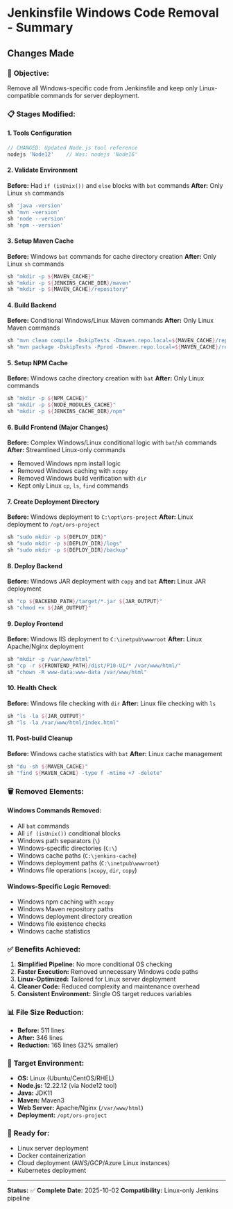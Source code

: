 # Jenkinsfile Windows Code Removal - Summary

## Changes Made

### 🎯 **Objective:**
Remove all Windows-specific code from Jenkinsfile and keep only Linux-compatible commands for server deployment.

### 📋 **Stages Modified:**

#### **1. Tools Configuration**
```groovy
// CHANGED: Updated Node.js tool reference
nodejs 'Node12'    // Was: nodejs 'Node16'
```

#### **2. Validate Environment**
**Before:** Had `if (isUnix())` and `else` blocks with `bat` commands
**After:** Only Linux `sh` commands
```groovy
sh 'java -version'
sh 'mvn -version'
sh 'node --version'
sh 'npm --version'
```

#### **3. Setup Maven Cache**
**Before:** Windows `bat` commands for cache directory creation
**After:** Only Linux `sh` commands
```groovy
sh "mkdir -p ${MAVEN_CACHE}"
sh "mkdir -p ${JENKINS_CACHE_DIR}/maven"
sh "mkdir -p ${MAVEN_CACHE}/repository"
```

#### **4. Build Backend**
**Before:** Conditional Windows/Linux Maven commands
**After:** Only Linux Maven commands
```groovy
sh "mvn clean compile -DskipTests -Dmaven.repo.local=${MAVEN_CACHE}/repository"
sh "mvn package -DskipTests -Pprod -Dmaven.repo.local=${MAVEN_CACHE}/repository"
```

#### **5. Setup NPM Cache**
**Before:** Windows cache directory creation with `bat`
**After:** Only Linux commands
```groovy
sh "mkdir -p ${NPM_CACHE}"
sh "mkdir -p ${NODE_MODULES_CACHE}"
sh "mkdir -p ${JENKINS_CACHE_DIR}/npm"
```

#### **6. Build Frontend (Major Changes)**
**Before:** Complex Windows/Linux conditional logic with `bat`/`sh` commands
**After:** Streamlined Linux-only commands
- Removed Windows npm install logic
- Removed Windows caching with `xcopy`
- Removed Windows build verification with `dir`
- Kept only Linux `cp`, `ls`, `find` commands

#### **7. Create Deployment Directory**
**Before:** Windows deployment to `C:\opt\ors-project`
**After:** Linux deployment to `/opt/ors-project`
```groovy
sh "sudo mkdir -p ${DEPLOY_DIR}"
sh "sudo mkdir -p ${DEPLOY_DIR}/logs"
sh "sudo mkdir -p ${DEPLOY_DIR}/backup"
```

#### **8. Deploy Backend**
**Before:** Windows JAR deployment with `copy` and `bat`
**After:** Linux JAR deployment
```groovy
sh "cp ${BACKEND_PATH}/target/*.jar ${JAR_OUTPUT}"
sh "chmod +x ${JAR_OUTPUT}"
```

#### **9. Deploy Frontend**
**Before:** Windows IIS deployment to `C:\inetpub\wwwroot`
**After:** Linux Apache/Nginx deployment
```groovy
sh "mkdir -p /var/www/html"
sh "cp -r ${FRONTEND_PATH}/dist/P10-UI/* /var/www/html/"
sh "chown -R www-data:www-data /var/www/html"
```

#### **10. Health Check**
**Before:** Windows file checking with `dir`
**After:** Linux file checking with `ls`
```groovy
sh "ls -la ${JAR_OUTPUT}"
sh "ls -la /var/www/html/index.html"
```

#### **11. Post-build Cleanup**
**Before:** Windows cache statistics with `bat`
**After:** Linux cache management
```groovy
sh "du -sh ${MAVEN_CACHE}"
sh "find ${MAVEN_CACHE} -type f -mtime +7 -delete"
```

### 🗑️ **Removed Elements:**

#### **Windows Commands Removed:**
- All `bat` commands
- All `if (isUnix())` conditional blocks
- Windows path separators (`\`)
- Windows-specific directories (`C:\`)
- Windows cache paths (`C:\jenkins-cache`)
- Windows deployment paths (`C:\inetpub\wwwroot`)
- Windows file operations (`xcopy`, `dir`, `copy`)

#### **Windows-Specific Logic Removed:**
- Windows npm caching with `xcopy`
- Windows Maven repository paths
- Windows deployment directory creation
- Windows file existence checks
- Windows cache statistics

### ✅ **Benefits Achieved:**

1. **Simplified Pipeline:** No more conditional OS checking
2. **Faster Execution:** Removed unnecessary Windows code paths
3. **Linux-Optimized:** Tailored for Linux server deployment
4. **Cleaner Code:** Reduced complexity and maintenance overhead
5. **Consistent Environment:** Single OS target reduces variables

### 📊 **File Size Reduction:**
- **Before:** 511 lines
- **After:** 346 lines
- **Reduction:** 165 lines (32% smaller)

### 🎯 **Target Environment:**
- **OS:** Linux (Ubuntu/CentOS/RHEL)
- **Node.js:** 12.22.12 (via Node12 tool)
- **Java:** JDK11
- **Maven:** Maven3
- **Web Server:** Apache/Nginx (`/var/www/html`)
- **Deployment:** `/opt/ors-project`

### 🚀 **Ready for:**
- Linux server deployment
- Docker containerization
- Cloud deployment (AWS/GCP/Azure Linux instances)
- Kubernetes deployment

---

**Status:** ✅ **Complete**
**Date:** 2025-10-02
**Compatibility:** Linux-only Jenkins pipeline
